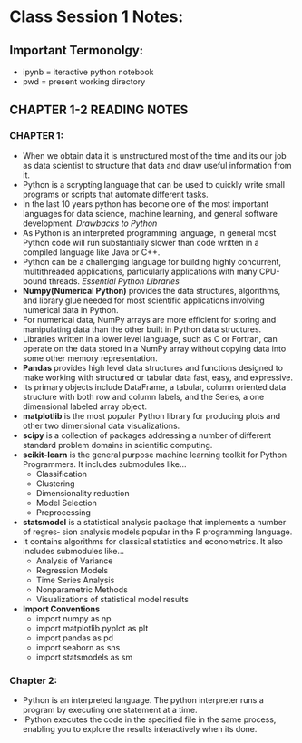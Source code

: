 # Class Session 1 Notes:

## Important Termonolgy:

- ipynb = iteractive python notebook
- pwd = present working directory

## CHAPTER 1-2 READING NOTES

### CHAPTER 1:
- When we obtain data it is unstructured most of the time and its our job as data scientist to structure that data and draw useful information from it.
- Python is a scrypting language that can be used to quickly write small programs or scripts that automate different tasks.
- In the last 10 years python has become one of the most important languages for data science, machine learning, and general software development.
*Drawbacks to Python*
- As Python is an interpreted programming language, in general most Python code will run substantially slower than code written in a compiled language like Java or C++.
- Python can be a challenging language for building highly concurrent, multithreaded applications, particularly applications with many CPU-bound threads.
*Essential Python Libraries*
- **Numpy(Numerical Python)** provides the data structures, algorithms, and library glue needed for most scientific applications involving numerical data in Python.
- For numerical data, NumPy arrays are more efficient for storing and manipulating data than the other built in Python data structures.
- Libraries written in a lower level language, such as C or Fortran, can operate on the data stored in a NumPy array without copying data into some other memory representation.
- **Pandas** provides high level data structures and functions designed to make working with structured or tabular data fast, easy, and expressive.
- Its primary objects include DataFrame, a tabular, column oriented data structure with both row and column labels, and the Series, a one dimensional labeled array object.
- **matplotlib** is the most popular Python library for producing plots and other two dimensional data visualizations.
- **scipy** is a collection of packages addressing a number of different standard problem domains in scientific computing.
- **scikit-learn** is the general purpose machine learning toolkit for Python Programmers. It includes submodules like...
  - Classification
  - Clustering 
  - Dimensionality reduction
  - Model Selection
  - Preprocessing 
- **statsmodel** is a statistical analysis package that implements a number of regres‐ sion analysis models popular in the R programming language. 
- It contains algorithms for classical statistics and econometrics. It also includes submodules like...
  - Analysis of Variance 
  - Regression Models
  - Time Series Analysis
  - Nonparametric Methods
  - Visualizations of statistical model results
- **Import Conventions** 
  - import numpy as np
  - import matplotlib.pyplot as plt
  - import pandas as pd
  - import seaborn as sns
  - import statsmodels as sm
  
### Chapter 2:

- Python is an interpreted language. The python interpreter runs a program by executing one statement at a time.
- IPython executes the code in the specified file in the same process, enabling you to explore the results interactively when its done.

